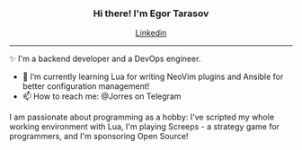 <h3 align="center">Hi there! I'm Egor Tarasov</h3>
<p align="center">
  <a href="https://www.linkedin.com/in/jorres-tarasov">Linkedin</a>
</p>

---
✨ I'm a backend developer and a DevOps engineer.

- 🌱 I’m currently learning Lua for writing NeoVim plugins and Ansible for better configuration management!
- 📫 How to reach me: @Jorres on Telegram

I am passionate about programming as a hobby: I've scripted my whole working environment with Lua, I'm playing Screeps - a
strategy game for programmers, and I'm sponsoring Open Source!
